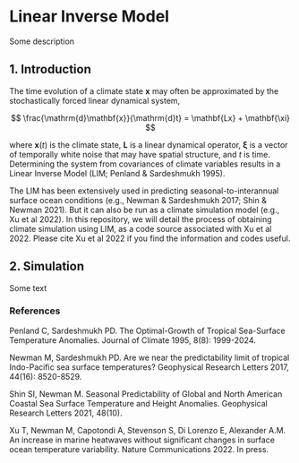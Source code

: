 # Linear Inverse Model

Some description

## 1. Introduction

The time evolution of a climate state $\mathbf{x}$ may often be approximated by the stochastically forced linear dynamical system,

$$
\frac{\mathrm{d}\mathbf{x}}{\mathrm{d}t} = \mathbf{Lx} + \mathbf{\xi}
$$

where $\mathbf{x}(t)$ is the climate state, $\mathbf{L}$ is a linear dynamical operator, $\mathbf{\xi}$ is a vector of temporally white noise that may have spatial structure, and $t$ is time. Determining the system from covariances of climate variables results in a Linear Inverse Model (LIM; Penland & Sardeshmukh 1995).

The LIM has been extensively used in predicting seasonal-to-interannual surface ocean conditions (e.g., Newman & Sardeshmukh 2017; Shin & Newman 2021). But it can also be run as a climate simulation model (e.g., Xu et al 2022). In this repository, we will detail the process of obtaining climate simulation using LIM, as a code source associated with Xu et al 2022. Please cite Xu et al 2022 if you find the information and codes useful.

## 2. Simulation

Some text

### References

Penland C, Sardeshmukh PD. The Optimal-Growth of Tropical Sea-Surface Temperature Anomalies. Journal of Climate 1995, 8(8): 1999-2024.

Newman M, Sardeshmukh PD. Are we near the predictability limit of tropical Indo-Pacific sea surface temperatures? Geophysical Research Letters 2017, 44(16): 8520-8529.

Shin SI, Newman M. Seasonal Predictability of Global and North American Coastal Sea Surface Temperature and Height Anomalies. Geophysical Research Letters 2021, 48(10).

Xu T, Newman M, Capotondi A, Stevenson S, Di Lorenzo E, Alexander A.M. An increase in marine heatwaves without significant changes in surface ocean temperature variability. Nature Communications 2022. In press.